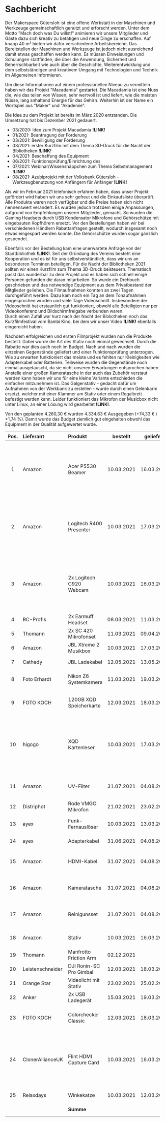 # Sachbericht

Der Makerspace Gütersloh ist eine offene Werkstatt in der Maschinen und Werkzeuge gemeinschaftlich genutzt und erforscht werden. Unter dem Motto "Mach doch was Du willst!" animieren wir unsere Mitglieder und Gäste dazu sich kreativ zu betätigen und neue Dinge zu erschaffen. Auf knapp 40 m² bieten wir dafür verschiedene Arbeitsbereiche. Das Bereitstellen der Maschinen und Werkzeuge ist jedoch nicht ausreichend damit etwas geschaffen werden kann. Es müssen Einweisungen und Schulungen stattfinden, die über die Anwendung, Sicherheit und Beherrschbarkeit wie auch über die Geschichte, Weiterentwicklung und dem selbstständigen und kreativem Umgang mit Technologien und Technik im Allgemeinen Informieren.

Um diese Informationen auf einem professionellen Niveau zu vermitteln haben wir das Projekt "Macadamia" gestartet. Die Macadamia ist eine Nuss die, wie das teilen von Wissen, sehr wertvoll ist und liefert, wie die meisten Nüsse, lang anhaltend Energie für das Gehirn. Weiterhin ist der Name ein Wortspiel aus "Maker" und "Akademie".

Die Idee zu dem Projekt ist bereits im März 2020 entstanden. Die Umsetzung hat bis Dezember 2021 gedauert.
- 03/2020: Idee zum Projekt Macadamia **!LINK!**
- 01/2021: Beantragung der Förderung
- 03/2021: Bewilligung der Förderung
- 03/2021: erster Kurzfilm mit dem Thema 3D-Druck für die Nacht der Bibliotheken **!LINK!**
- 04/2021: Beschaffung des Equipment
- 06/2021: Funktionsprüfung/Einrichtung des 
- 07/2021: Webinar/Wissenshäppchen zum Thema Selbstmanagement **!LINK!**
- 08/2021: Azubiprojekt mit der Volksbank Gütersloh - Werkzeugbenutzung von Anfängern für Anfänger **!LINK!**

Als wir im Februar 2021 telefonisch erfahren haben, dass unser Projekt gefördert wird haben wir uns sehr gefreut und die Einkaufsliste überprüft. Alle Produkte waren noch verfügbar und die Preise haben sich nicht nennenswert verändert. Es wurden jedoch trotzdem einige Anpassungen, aufgrund von Empfehlungen unserer Mitglieder, gemacht. So wurden die Gaming Headsets durch USB Kondensator Mikrofone und Gehörschütze mit eingebauten Kopfhörern ersetzt. Vor den Bestellungen haben wir bei verschiedenen Händlern Rabattanfragen gestellt, wodurch insgesamt noch etwas eingespart werden konnte. Die Gehörschütze wurden sogar gänzlich gespendet.

Ebenfalls vor der Bestellung kam eine unerwartete Anfrage von der Stadtbibliothek **!LINK!**. Seit der Gründung des Vereins besteht eine Kooperation und es ist für uns selbstverständlich, dass wir uns an besonderen Terminen beteiligen. Für die Nacht der Bibliotheken 2021 sollten wir einen Kurzfilm zum Thema 3D-Druck beisteuern. Thematisch passt das wunderbar zu dem Projekt und es haben sich schnell einige Personen gefunden die daran mitarbeiten. So wurde ein Drehbuch geschrieben und das notwendige Equipment aus dem Privatbestand der Mitglieder geliehen. Die Filmaufnahmen konnten an zwei Tagen durchgeführt werden. Dazu kam noch ein Tag an dem Tonaufnahmen eingesprochen wurden und viele Tage Videoschnitt. Insbesondere der Videoschnitt hat erstaunlich gut funktioniert, obwohl alle Beteiligten nur per Videokonferenz und Bildschirmfreigabe verbunden waren.  
Durch einen Zufall war kurz nach der Nacht der Bibliotheken noch das Kurzfilmfestival vom Bambi Kino, bei dem wir unser Video **!LINK!** ebenfalls eingereicht haben.

Nachdem erfolgreichen und ersten Filmprojekt wurden nun die Produkte bestellt. Dabei wurde die Art des Stativ noch einmal gewechselt. Durch die Rabatte war dies auch noch im Budget. Nach und nach wurden die einzelnen Gegenstände geliefert und einer Funktionsprüfung unterzogen. Wie zu erwarten funktioniert das meiste und es fehlten nur Kleinigkeiten wie Adapterkabel oder Batterien. Teilweise wurden die Gegenstände noch einmal ausgetauscht, da sie nicht unseren Erwartungen entsprochen haben. Anstelle einer großen Kameratasche in der auch das Zubehör verstaut werden kann haben wir uns für eine kleine Variante entschieden die einfacher mitzunehmen ist. Das Galgenstativ - gedacht dafür um Aufnahmen von der Werkbank zu erstellen - wurde durch einen Gelenkarm ersetzt, welcher mit einer Klammer am Stativ oder einem Regalbrett befestigt werden kann. Leider funktioniert das Mikrofon der Musicbox nicht unter Linux, an einer Lösung wird gearbeitet **!LINK!**.

Von den geplanten 4.260,30 € wurden 4.334.63 € Ausgegeben (+74,33 € / +1,74 %). Damit wurde das Budget ziemlich gut eingehalten obwohl das Equipment in der Qualität aufgewertet wurde.

| Pos.  | Lieferant        | Produkt                 |  bestellt  | geliefert  |         Betrag | Beleg                                                                                                                                                                                                                                                                     |
| :---: | :--------------- | :---------------------- | :--------: | :--------: | -------------: | ------------------------------------------------------------------------------------------------------------------------------------------------------------------------------------------------------------------------------------------------------------------------- |
|   1   | Amazon           | Acer P5530 Beamer       | 10.03.2021 | 16.03.2021 |       647,11 € | [Beamer + Presenter + Webcam + Kartenleser + Kameratasche + Capture Card - Amazon + higogo + ClonerAllianceUK](Belege/Beamer%20+%20Presenter%20+%20Webcam%20+%20Kartenleser%20+%20Kameratasche%20+%20Capture%20Card%20-%20Amazon%20+%20higogo%20+%20ClonerAllianceUK.pdf) |
|   2   | Amazon           | Logitech R400 Presenter | 10.03.2021 | 17.03.2021 |        17,95 € | [Beamer + Presenter + Webcam + Kartenleser + Kameratasche + Capture Card - Amazon + higogo + ClonerAllianceUK](Belege/Beamer%20+%20Presenter%20+%20Webcam%20+%20Kartenleser%20+%20Kameratasche%20+%20Capture%20Card%20-%20Amazon%20+%20higogo%20+%20ClonerAllianceUK.pdf) |
|   3   | Amazon           | 2x Logitech C920 Webcam | 10.03.2021 | 16.03.2021 |       198,00 € | [Beamer + Presenter + Webcam + Kartenleser + Kameratasche + Capture Card - Amazon + higogo + ClonerAllianceUK](Belege/Beamer%20+%20Presenter%20+%20Webcam%20+%20Kartenleser%20+%20Kameratasche%20+%20Capture%20Card%20-%20Amazon%20+%20higogo%20+%20ClonerAllianceUK.pdf) |
|   4   | RC-Profis        | 2x Earmuff Headset      | 08.03.2021 | 11.03.2021 |         0,00 € |
|   5   | Thomann          | 2x SC 420 Mikrofonset   | 11.03.2021 | 09.04.2021 |       114,47 € |
|   6   | Amazon           | JBL Xtreme 2 Musikbox   | 10.03.2021 | 17.03.2021 |       183,15 € | [Musikbox - Amazon](Belege/Musikbox%20-%20Amazon.pdf)                                                                                                                                                                                                                     |
|   7   | Cathedy          | JBL Ladekabel           | 12.05.2021 | 13.05.2021 |        19,99 € | [JBL Ladekabel - Cathedy](Belege/JBL%20Ladekabel%20-%20Cathedy.pdf)                                                                                                                                                                                                       |
|   8   | Foto Erhardt     | Nikon Z6 Systemkamera   | 11.03.2021 | 19.03.2021 |     1.879,00 € | [Nikon Z6 Systemkamera - Foto Erhardt](Belege/Nikon%20Z6%20Systemkamera%20-%20Foto%20Erhardt.pdf)                                                                                                                                                                         |
|   9   | FOTO KOCH        | 120GB XQD Speicherkarte | 12.03.2021 | 18.03.2021 |       160,00 € | [XQD Speicherkarte + Colorchecker - Foto Koch](Belege/XQD%20Speicherkarte%20+%20Colorchecker%20-%20Foto%20Koch.pdf)                                                                                                                                                       |
|  10   | higogo           | XQD Kartenleser         | 10.03.2021 | 17.03.2021 |        16,99 € | [Beamer + Presenter + Webcam + Kartenleser + Kameratasche + Capture Card - Amazon + higogo + ClonerAllianceUK](Belege/Beamer%20+%20Presenter%20+%20Webcam%20+%20Kartenleser%20+%20Kameratasche%20+%20Capture%20Card%20-%20Amazon%20+%20higogo%20+%20ClonerAllianceUK.pdf) |
|  11   | Amazon           | UV-Filter               | 31.07.2021 | 04.08.2021 |         9,99 € | [HDMI Kabel + Kameratasche + Reinigungsset + UV-Filter](Belege/HDMI%20Kabel%20+%20Kameratasche%20+%20Reinigungsset%20+%20UV-Filter%20-%20Amazon.pdf)                                                                                                                      |
|  12   | Distriphot       | Rode VMGO Mikrofon      | 21.02.2021 | 23.02.2021 |        57,20 € | [Kamera Mikrofon - Distriphot](Belege/Kamera%20Mikrofon%20-%20Distriphot.pdf)                                                                                                                                                                                             |
|  13   | ayex             | Funk-Fernauslöser       | 10.03.2021 | 13.03.2021 |        29,90 € | [Funk-Fernauslöser - ayex](Belege/Funk-Fernauslöser%20-%20ayex.pdf)                                                                                                                                                                                                       |
|  14   | ayex             | Adapterkabel            | 31.06.2021 | 04.08.2021 |         5,90 € | [Adapterkabel - ayex](Belege/Adapterkabel%20-%20ayex.png)                                                                                                                                                                                                                 |
|  15   | Amazon           | HDMI-Kabel              | 31.07.2021 | 04.08.2021 |         6,85 € | [HDMI Kabel + Kameratasche + Reinigungsset + UV-Filter](Belege/HDMI%20Kabel%20+%20Kameratasche%20+%20Reinigungsset%20+%20UV-Filter%20-%20Amazon.pdf)                                                                                                                      |
|  16   | Amazon           | Kameratasche            | 31.07.2021 | 04.08.2021 |        26,90 € | [HDMI Kabel + Kameratasche + Reinigungsset + UV-Filter](Belege/HDMI%20Kabel%20+%20Kameratasche%20+%20Reinigungsset%20+%20UV-Filter%20-%20Amazon.pdf)                                                                                                                      |
|  17   | Amazon           | Reinigunsset            | 31.07.2021 | 04.08.2021 |         8,19 € | [HDMI Kabel + Kameratasche + Reinigungsset + UV-Filter](Belege/HDMI%20Kabel%20+%20Kameratasche%20+%20Reinigungsset%20+%20UV-Filter%20-%20Amazon.pdf)                                                                                                                      |
|  18   | Amazon           | Stativ                  | 10.03.2021 | 16.03.2021 |       149,99 € | [Stativ + Kugelkopf - Amazon](Belege/Stativ%20+%20Kugelkopf%20-%20Amazon.pdf)                                                                                                                                                                                             |
|  19   | Thomann          | Manfrotto Friction Arm  | 02.12.2021 |            |       126,14 € |
|  20   | Leistenschneider | DJI Ronin-SC Pro Gimbal | 12.03.2021 | 18.03.2021 |       299,00 € | [Gimbal - Leistenschneider](Belege/Gimbal%20-%20Leistenschneider.pdf)                                                                                                                                                                                                     |
|  21   | Orange Star      | Videolicht mit Stativ   | 23.02.2021 | 25.02.2021 |        62,09 € | [Videolicht - Orange Star](Belege/Videolicht%20-%20Orange%20Star.pdf)                                                                                                                                                                                                     |
|  22   | Anker            | 2x USB Ladegerät        | 15.03.2021 | 19.03.2021 |        29,98 € | [USB Ladegerät - Anker](Belege/USB%20Ladegerät%20-%20Anker.pdf)                                                                                                                                                                                                           |
|  23   | FOTO KOCH        | Colorchecker Classic    | 12.03.2021 | 18.03.2021 |        72,95 € | [XQD Speicherkarte + Colorchecker - Foto Koch](Belege/XQD%20Speicherkarte%20+%20Colorchecker%20-%20Foto%20Koch.pdf)                                                                                                                                                       |
|  24   | ClonerAllianceUK | Flint HDMI Capture Card | 10.03.2021 | 16.03.2021 |       203,99 € | [Beamer + Presenter + Webcam + Kartenleser + Kameratasche + Capture Card - Amazon + higogo + ClonerAllianceUK](Belege/Beamer%20+%20Presenter%20+%20Webcam%20+%20Kartenleser%20+%20Kameratasche%20+%20Capture%20Card%20-%20Amazon%20+%20higogo%20+%20ClonerAllianceUK.pdf) |
|  25   | Relaxdays        | Winkekatze              | 10.03.2021 | 12.03.2021 |         8,90 € | [Winkekatze - Relaxdays](Belege/Winkekatze%20-%20Relaxdays.pdf)                                                                                                                                                                                                           |
|       |                  | **Summe**               |            |            | **4.334.63 €** |

